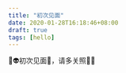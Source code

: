 ```yaml
---
title: "初次见面"
date: 2020-01-28T16:18:46+08:00
draft: true
tags: [hello]
---
```


:rocket::alien:初次见面:heartbeat:，请多关照:sunflower::smile: